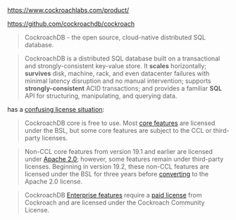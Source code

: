 https://www.cockroachlabs.com/product/

https://github.com/cockroachdb/cockroach

> CockroachDB - the open source, cloud-native distributed SQL database.

> CockroachDB is a distributed SQL database built on a transactional and strongly-consistent key-value store. It **scales** horizontally; **survives** disk, machine, rack, and even datacenter failures with minimal latency disruption and no manual intervention; supports **strongly-consistent** ACID transactions; and provides a familiar **SQL** API for structuring, manipulating, and querying data.

has a [confusing license situation](https://www.cockroachlabs.com/docs/stable/licensing-faqs.html):

> CockroachDB core is free to use. Most [core features](https://www.cockroachlabs.com/docs/stable/licensing-faqs.html#feature-licensing) are licensed under the BSL, but some core features are subject to the CCL or third-party licenses.

> Non-CCL core features from version 19.1 and earlier are licensed under [Apache 2.0](https://www.cockroachlabs.com/docs/stable/licensing-faqs.html#apache); however, some features remain under third-party licenses. Beginning in version 19.2, these non-CCL features are licensed under the BSL for three years before [converting](https://www.cockroachlabs.com/docs/stable/licensing-faqs.html#license-conversion-timeline) to the Apache 2.0 license.

> CockroachDB [Enterprise features](https://www.cockroachlabs.com/docs/v21.2/enterprise-licensing) require a [paid license](https://www.cockroachlabs.com/docs/stable/licensing-faqs.html#obtain-a-license) from Cockroach and are licensed under the Cockroach Community License.
